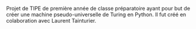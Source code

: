 Projet de TIPE de première année de classe préparatoire ayant pour but de créer une machine pseudo-universelle de Turing en Python. Il fut créé en colaboration avec Laurent Tainturier.
